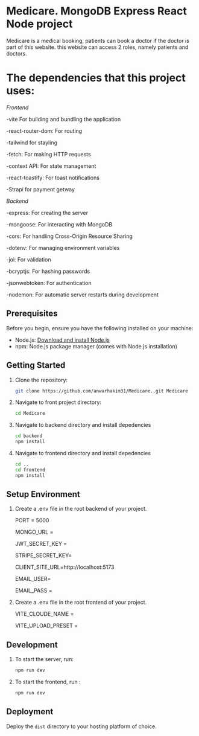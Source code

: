 # Medicare. MongoDB Express React Node project

Medicare is a medical booking, patients can book a doctor if the doctor is part of this website. this website can access 2 roles, namely patients and doctors.

# The dependencies that this project uses:

*Frontend*

-vite For building and bundling the application

-react-router-dom: For routing

-tailwind for stayling

-fetch: For making HTTP requests

-context API: For state management

-react-toastify: For toast notifications

-Strapi for payment getway


*Backend*

-express: For creating the server

-mongoose: For interacting with MongoDB

-cors: For handling Cross-Origin Resource Sharing

-dotenv: For managing environment variables

-joi: For validation

-bcryptjs: For hashing passwords

-jsonwebtoken: For authentication

-nodemon: For automatic server restarts during development


## Prerequisites

Before you begin, ensure you have the following installed on your machine:

- Node.js: [Download and install Node.js](https://nodejs.org/)
- npm: Node.js package manager (comes with Node.js installation)

## Getting Started

1. Clone the repository:

   ```bash
   git clone https://github.com/anwarhakim31/Medicare..git Medicare
   ```

2. Navigate to  front project directory:

     ```bash
     cd Medicare
     ```

3.  Navigate to backend directory and install depedencies

     ```bash
     cd backend
     npm install
     ```

4.  Navigate to frontend directory and install depedencies
   
     ```bash
     cd ..
     cd frontend
     npm install 
     ```

## Setup Environment

1. Create a .env file in the root backend of your project.


    PORT = 5000
  
    MONGO_URL = 
    
    JWT_SECRET_KEY = 
    
    STRIPE_SECRET_KEY=
    
    CLIENT_SITE_URL=http://localhost:5173
    
    EMAIL_USER= 
    
    EMAIL_PASS = 

2. Create a .env file in the root frontend of your project.
 
    VITE_CLOUDE_NAME =
    
    VITE_UPLOAD_PRESET =

## Development

1. To start the  server, run:
  
     ```bash
     npm run dev
     ```
   
 2. To start the frontend, run :

    ```bash
    npm run dev
    ```

## Deployment

Deploy the `dist` directory to your hosting platform of choice.
